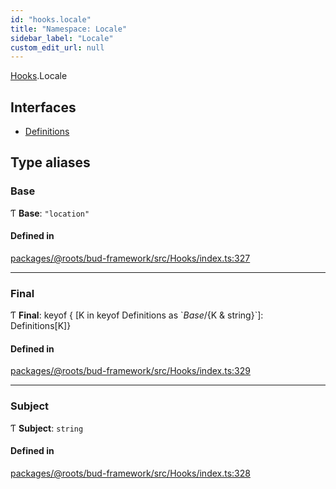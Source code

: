 ```yaml
---
id: "hooks.locale"
title: "Namespace: Locale"
sidebar_label: "Locale"
custom_edit_url: null
---
```


[Hooks](hooks.md).Locale

## Interfaces

- [Definitions](../interfaces/hooks.locale.definitions.md)

## Type aliases

### Base

Ƭ **Base**: ``"location"``

#### Defined in

[packages/@roots/bud-framework/src/Hooks/index.ts:327](https://github.com/roots/bud/blob/3a901c67/packages/@roots/bud-framework/src/Hooks/index.ts#L327)

___

### Final

Ƭ **Final**: keyof { [K in keyof Definitions as \`${Base}/${K & string}\`]: Definitions[K]}

#### Defined in

[packages/@roots/bud-framework/src/Hooks/index.ts:329](https://github.com/roots/bud/blob/3a901c67/packages/@roots/bud-framework/src/Hooks/index.ts#L329)

___

### Subject

Ƭ **Subject**: `string`

#### Defined in

[packages/@roots/bud-framework/src/Hooks/index.ts:328](https://github.com/roots/bud/blob/3a901c67/packages/@roots/bud-framework/src/Hooks/index.ts#L328)
